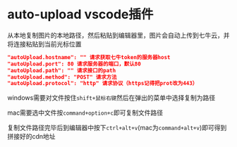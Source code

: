 # auto-upload vscode插件

从本地复制图片的本地路径，然后粘贴到编辑器里，图片会自动上传到七牛云，并将连接粘贴到当前光标位置

```json
"autoUpload.hostname": "" 请求获取七牛token的服务器host
"autoUpload.port": 80 请求服务器的端口，默认80
"autoUpload.path": "" 请求接口的path
"autoUpload.method": "POST" 请求方法
"autoUpload.protocol": "http" 请求协议（https记得把prot改为443）
```

windows需要对文件按住`shift+鼠标右键`然后在弹出的菜单中选择复制为路径

mac需要选中文件按`command+option+c`即可复制文件路径

复制文件路径完毕后到编辑器中按下`ctrl+alt+v`(mac为`command+alt+v`)即可得到拼接好的cdn地址
